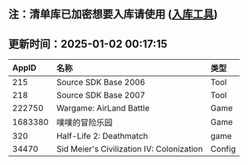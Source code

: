 ## 注：清单库已加密想要入库请使用 ([入库工具](https://github.com/BlankTMing/ManifestAutoUpdate/releases))

## 更新时间：2025-01-02 00:17:15
| AppID | 名称 | 类型  |
| :-------------------- | :----------------------------- | :----------- |
| 215 | Source SDK Base 2006| Tool |
| 218 | Source SDK Base 2007| Tool |
| 222750 | Wargame: AirLand Battle| Game |
| 1683380 | 噗噗的冒险乐园| Game |
| 320 | Half-Life 2: Deathmatch| game |
| 34470 | Sid Meier's Civilization IV: Colonization| Config |
